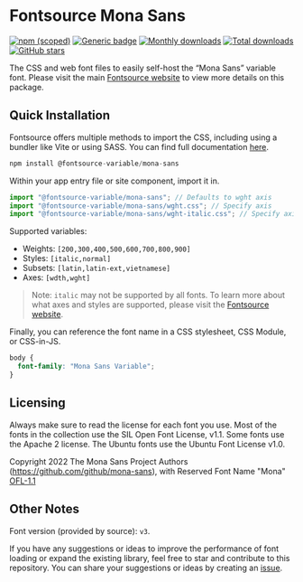 # Fontsource Mona Sans

[![npm (scoped)](https://img.shields.io/npm/v/@fontsource-variable/mona-sans?color=brightgreen)](https://www.npmjs.com/package/@fontsource-variable/mona-sans) [![Generic badge](https://img.shields.io/badge/fontsource-passing-brightgreen)](https://github.com/fontsource/fontsource) [![Monthly downloads](https://badgen.net/npm/dm/@fontsource-variable/mona-sans)](https://github.com/fontsource/fontsource) [![Total downloads](https://badgen.net/npm/dt/@fontsource-variable/mona-sans)](https://github.com/fontsource/fontsource) [![GitHub stars](https://img.shields.io/github/stars/fontsource/fontsource.svg?style=social&label=Star)](https://github.com/fontsource/fontsource/stargazers)

The CSS and web font files to easily self-host the “Mona Sans” variable font. Please visit the main [Fontsource website](https://fontsource.org/fonts/mona-sans) to view more details on this package.

## Quick Installation

Fontsource offers multiple methods to import the CSS, including using a bundler like Vite or using SASS. You can find full documentation [here](https://fontsource.org/docs/getting-started/introduction).

```javascript
npm install @fontsource-variable/mona-sans
```

Within your app entry file or site component, import it in.

```javascript
import "@fontsource-variable/mona-sans"; // Defaults to wght axis
import "@fontsource-variable/mona-sans/wght.css"; // Specify axis
import "@fontsource-variable/mona-sans/wght-italic.css"; // Specify axis and style
```

Supported variables:
- Weights: `[200,300,400,500,600,700,800,900]`
- Styles: `[italic,normal]`
- Subsets: `[latin,latin-ext,vietnamese]`
- Axes: `[wdth,wght]`

> Note: `italic` may not be supported by all fonts. To learn more about what axes and styles are supported, please visit the [Fontsource website](https://fontsource.org/fonts/mona-sans).

Finally, you can reference the font name in a CSS stylesheet, CSS Module, or CSS-in-JS.

```css
body {
  font-family: "Mona Sans Variable";
}
```

## Licensing
Always make sure to read the license for each font you use. Most of the fonts in the collection use the SIL Open Font License, v1.1. Some fonts use the Apache 2 license. The Ubuntu fonts use the Ubuntu Font License v1.0.

Copyright 2022 The Mona Sans Project Authors (https://github.com/github/mona-sans), with Reserved Font Name "Mona"
[OFL-1.1](https://openfontlicense.org)

## Other Notes
Font version (provided by source): `v3`.

If you have any suggestions or ideas to improve the performance of font loading or expand the existing library, feel free to star and contribute to this repository. You can share your suggestions or ideas by creating an [issue](https://github.com/fontsource/fontsource/issues).
